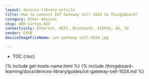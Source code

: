 ```yaml
---
layout: devices-library-article
title: How to connect IoT Gateway Cell 1024 to ThingsBoard?
category: Other devices
chip: ARM Cortex-A53
connectivity: Ethernet, WIFI, Bluetooth, SIGFOX, 4G, 5G
vendor: EXXN
deviceImageFileName: iot-gateway-cell-1024.jpg

---
```


* TOC
{:toc}

{% include get-hosts-name.html %}
{% include /thingsboard-learning/docs/devices-library/guides/iot-gateway-cell-1024.md %}